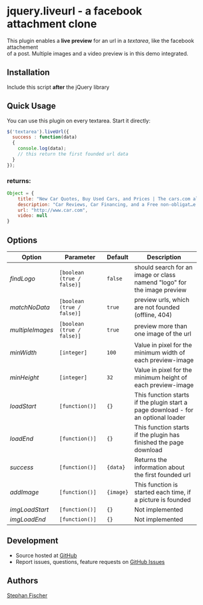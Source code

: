 # jquery.liveurl - a facebook attachment clone

This plugin enables a **live preview** for an url in a *textarea*,
like the facebook attachement<br/> of a post. Multiple images and a video preview is in this demo integrated.

## Installation
Include this script **after** the jQuery library
    <script src="/path/to/jquery.liveurl.js"></script>


## Quick Usage
You can use this plugin on every textarea. Start it directly:

```javascript
$('textarea').liveUrl({
  success : function(data) 
  {  
    console.log(data);
    // this return the first founded url data
  }
});
```
### returns: ###
```javascript
Object = {
    title: "New Car Quotes, Buy Used Cars, and Prices | The cars.com alternative  | Car.com", 
    description: "Car Reviews, Car Financing, and a Free non-obligat…e.", 
    url: "http://www.car.com", 
    video: null
}
```

## Options

| Option | Parameter | Default |  Description |
| ------------- | ------------- |------------- | ------------- |
| *findLogo* | `[boolean (true / false)]` | `false` |  should search for an image or class namend "logo" for the image preview |  
| *matchNoData* | `[boolean (true / false)]` | `true`  |  preview urls, which are not founded (offline, 404) |  
| *multipleImages* | `[boolean (true / false)]` | `true`  |  preview more than one  image of the url  | 
| *minWidth* | `[integer]` | `100`  |  Value in pixel for the minimum width of each preview-image  | 
| *minHeight* | `[integer]` | `32`  |  Value in pixel for the minimum height of each preview-image  | 
| *loadStart* | `[function()]` | `{}`  | This function starts if the plugin start a page download - for an optional loader | 
| *loadEnd* | `[function()]` | `{}`  | This function starts if the plugin has finished the page download | 
| *success* | `[function()]` | `{data}`  | Returns the information about the first founded url | 
| *addImage* | `[function()]` | `{image}`  | This function is started each time, if a picture is founded | 
| *imgLoadStart* | `[function()]` | `{}`  | Not implemented | 
| *imgLoadEnd* | `[function()]` | `{}`  | Not implemented | 

## Development

- Source hosted at [GitHub](https://github.com/stephan-fischer/jQuery-LiveUrl)
- Report issues, questions, feature requests on [GitHub Issues](https://github.com/stephan-fischer/jQuery-LiveUrl/issues)

## Authors

[Stephan Fischer](https://github.com/stephan-fischer)
